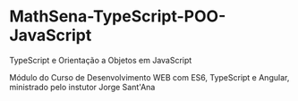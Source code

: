 # MathSena-TypeScript-POO-JavaScript
TypeScript e Orientação a Objetos em JavaScript

Módulo do Curso de Desenvolvimento WEB com ES6, TypeScript e Angular, ministrado pelo instutor Jorge Sant'Ana
